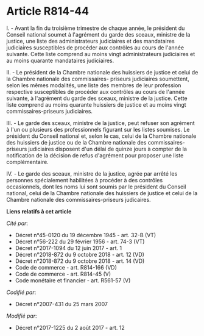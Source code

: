 # Article R814-44

I. - Avant la fin du troisième trimestre de chaque année, le président du Conseil national soumet à l'agrément du garde des
sceaux, ministre de la justice, une liste des administrateurs judiciaires et des mandataires judiciaires susceptibles de
procéder aux contrôles au cours de l'année suivante. Cette liste comprend au moins vingt administrateurs judiciaires et au
moins quarante mandataires judiciaires.

II. - Le président de la Chambre nationale des huissiers de justice et celui de la Chambre nationale des commissaires-
priseurs judiciaires soumettent, selon les mêmes modalités, une liste des membres de leur profession respective susceptibles
de procéder aux contrôles au cours de l'année suivante, à l'agrément du garde des sceaux, ministre de la justice. Cette liste
comprend au moins quarante huissiers de justice et au moins vingt commissaires-priseurs judiciaires.

III. - Le garde des sceaux, ministre de la justice, peut refuser son agrément à l'un ou plusieurs des professionnels figurant
sur les listes soumises. Le président du Conseil national et, selon le cas, celui de la Chambre nationale des huissiers de
justice ou de la Chambre nationale des commissaires-priseurs judiciaires disposent d'un délai de quinze jours à compter de la
notification de la décision de refus d'agrément pour proposer une liste complémentaire.

IV. - Le garde des sceaux, ministre de la justice, agrée par arrêté les personnes spécialement habilitées à procéder à des
contrôles occasionnels, dont les noms lui sont soumis par le président du Conseil national, celui de la Chambre nationale des
huissiers de justice et celui de la Chambre nationale des commissaires-priseurs judicaires.

**Liens relatifs à cet article**

_Cité par_:

  - Décret n°45-0120 du 19 décembre 1945 - art. 32-B (VT)
  - Décret n°56-222 du 29 février 1956 - art. 74-3 (VT)
  - Décret n°2017-1094 du 12 juin 2017 - art. 1
  - Décret n°2018-872 du 9 octobre 2018 - art. 12 (VD)
  - Décret n°2018-872 du 9 octobre 2018 - art. 14 (VD)
  - Code de commerce - art. R814-166 (VD)
  - Code de commerce - art. R814-45 (V)
  - Code monétaire et financier - art. R561-57 (V)

_Codifié par_:

  - Décret n°2007-431 du 25 mars 2007

_Modifié par_:

  - Décret n°2017-1225 du 2 août 2017 - art. 12
